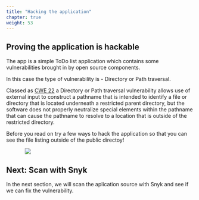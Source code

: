 ```yaml
---
title: "Hacking the application"
chapter: true
weight: 53
---
```


## Proving the application is hackable

The app is a simple ToDo list application which contains some vulnerabilities brought in by open source components.

In this case the type of vulnerability is - Directory or Path traversal.

Classed as [CWE 22](https://cwe.mitre.org/data/definitions/22.html) a Directory or Path traversal vulnerability allows use of external input to construct a pathname that is intended to identify a file or directory that is located underneath a restricted parent directory, but the software does not properly neutralize special elements within the pathname that can cause the pathname to resolve to a location that is outside of the restricted directory.

Before you read on try a few ways to hack the application so that you can see the file listing outside of the public directoy!

<div style="padding-left: 10%;padding-right: 10%">
  <img src="/images/hack.jpg" />
</div>

## Next: Scan with Snyk
In the next section, we will scan the aplication source with Snyk and see if we can fix the vulnerability.

